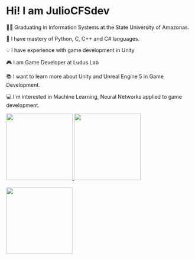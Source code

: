 # Hi! I am JulioCFSdev

  
  👨‍🎓 Graduating in Information Systems at the State University of Amazonas.
  
  🧠 I have mastery of Python, C, C++ and C# languages.
  
  💡 I have experience with game development in Unity
  
  🎮 I am Game Developer at Ludus Lab
  
  📚 I want to learn more about Unity and Unreal Engine 5 in Game Development.
  
  💻 I'm interested in Machine Learning, Neural Networks applied to game development.
  
  

<div>
  <a href="https>//https://github.com/JulioCFSdev">
  <img height="180cm" src="https://github-readme-stats.vercel.app/api?username=JulioCFSdev&show_icons=true&theme=cobalt&include_all_commits=true&count_private=true"/>
  <img height="180cm" src="https://github-readme-stats.vercel.app/api/top-langs/?username=JulioCFSdev&layout=compact&langs_count=16&theme=cobalt"/>
<div>
  
<br>
   <img height="180em" src="https://github-readme-streak-stats.herokuapp.com?user=JulioCFSdev&theme=cobalt&date_format=M%20j%5B%2C%20Y%5D"/>
<br>
